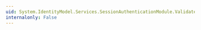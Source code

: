 ```yaml
---
uid: System.IdentityModel.Services.SessionAuthenticationModule.ValidateSessionToken(System.IdentityModel.Tokens.SessionSecurityToken)
internalonly: False
---
```

